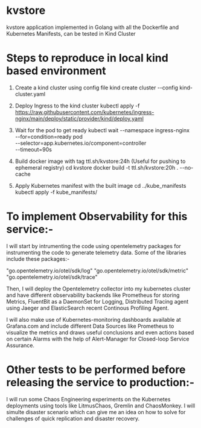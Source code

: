 # kvstore
kvstore application implemented in Golang with all the Dockerfile and Kubernetes Manifests, can be tested in Kind Cluster

# Steps to reproduce in local kind based environment

1. Create a kind cluster using config file 
kind create cluster --config kind-cluster.yaml

2. Deploy Ingress to the kind cluster
kubectl apply -f https://raw.githubusercontent.com/kubernetes/ingress-nginx/main/deploy/static/provider/kind/deploy.yaml

3. Wait for the pod to get ready
kubectl wait --namespace ingress-nginx \
  --for=condition=ready pod \
  --selector=app.kubernetes.io/component=controller \
  --timeout=90s

4. Build docker image with tag ttl.sh/kvstore:24h (Useful for pushing to ephemeral registry)
cd kvstore
docker build -t ttl.sh/kvstore:20h . --no-cache

5. Apply Kubernetes manifest with the built image
cd ../kube_manifests
kubectl apply -f kube_manifests/


# To implement Observability for this service:- 

I will start by intrumenting the code using opentelemetry packages for instrumenting the code to generate telemetry data. Some of the libraries include these packages:-

"go.opentelemetry.io/otel/sdk/log"
"go.opentelemetry.io/otel/sdk/metric"
"go.opentelemetry.io/otel/sdk/trace"

Then, I will deploy the Opentelemetry collector into my kubernetes cluster and have different observability backends like Prometheus for storing Metrics, FluentBit as a DaemonSet for Logging, Distributed Tracing agent using Jaeger and ElasticSearch recent Continous Profiling Agent.

I will also make use of Kubernetes-monitoring dashboards available at Grafana.com and include different Data Sources like Prometheus to visualize the metrics and draws useful conclusions and even actions based on certain Alarms with the help of Alert-Manager for Closed-loop Service Assurance.

# Other tests to be performed before releasing the service to production:-

I will run some Chaos Engineering experiments on the Kubernetes deployments using tools like LitmusChaos, Gremlin and ChaosMonkey. 
I will simulte disaster scenario which can give me an idea on how to solve for challenges of quick replication and disaster recovery. 